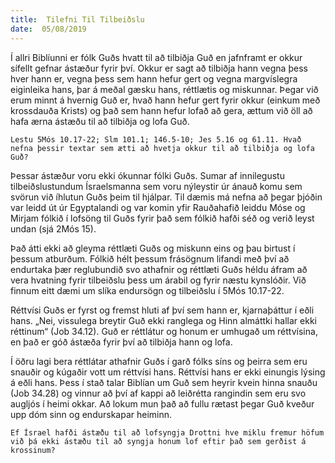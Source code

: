 ```yaml
---
title:  Tilefni Til Tilbeiðslu
date:  05/08/2019
---
```


Í allri Biblíunni er fólk Guðs hvatt til að tilbiðja Guð en jafnframt er okkur sífellt gefnar ástæður fyrir því. Okkur er sagt að tilbiðja hann vegna þess hver hann er, vegna þess sem hann hefur gert og vegna margvíslegra eiginleika hans, þar á meðal gæsku hans, réttlætis og miskunnar. Þegar við erum minnt á hvernig Guð er, hvað hann hefur gert fyrir okkur (einkum með krossdauða Krists) og það sem hann hefur lofað að gera, ættum við öll að hafa ærna ástæðu til að tilbiðja og lofa Guð.

`Lestu 5Mós 10.17-22; Slm 101.1; 146.5-10; Jes 5.16 og 61.11. Hvað nefna þessir textar sem ætti að hvetja okkur til að tilbiðja og lofa Guð?`

Þessar ástæður voru ekki ókunnar fólki Guðs. Sumar af innilegustu tilbeiðslustundum Ísraelsmanna sem voru nýleystir úr ánauð komu sem svörun við íhlutun Guðs þeim til hjálpar. Til dæmis má nefna að þegar þjóðin var leidd út úr Egyptalandi og var komin yfir Rauðahafið leiddu Móse og Mirjam fólkið í lofsöng til Guðs fyrir það sem fólkið hafði séð og verið leyst undan (sjá 2Mós 15).

Það átti ekki að gleyma réttlæti Guðs og miskunn eins og þau birtust í þessum atburðum. Fólkið hélt þessum frásögnum lifandi með því að endurtaka þær reglubundið svo athafnir og réttlæti Guðs héldu áfram að vera hvatning fyrir tilbeiðslu þess um árabil og fyrir næstu kynslóðir. Við finnum eitt dæmi um slíka endursögn og tilbeiðslu í 5Mós 10.17-22.

Réttvísi Guðs er fyrst og fremst hluti af því sem hann er, kjarnaþáttur í eðli hans. „Nei, vissulega breytir Guð ekki ranglega og Hinn almáttki hallar ekki réttinum“ (Job 34.12). Guð er réttlátur og honum er umhugað um réttvísina, en það er góð ástæða fyrir því að tilbiðja hann og lofa.

Í öðru lagi bera réttlátar athafnir Guðs í garð fólks síns og þeirra sem eru snauðir og kúgaðir vott um réttvísi hans. Réttvísi hans er ekki einungis lýsing á eðli hans. Þess í stað talar Biblían um Guð sem heyrir kvein hinna snauðu (Job 34.28) og vinnur að því af kappi að leiðrétta rangindin sem eru svo augljós í heimi okkar. Að lokum mun það að fullu rætast þegar Guð kveður upp dóm sinn og endurskapar heiminn.

`Ef Ísrael hafði ástæðu til að lofsyngja Drottni hve miklu fremur höfum við þá ekki ástæðu til að syngja honum lof eftir það sem gerðist á krossinum?`